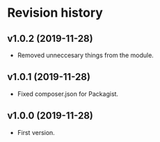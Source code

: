 Revision history
=================================



v1.0.2 (2019-11-28)
---------------------------------

* Removed unneccesary things from the module.



v1.0.1 (2019-11-28)
---------------------------------

* Fixed composer.json for Packagist.



v1.0.0 (2019-11-28)
---------------------------------

* First version.
